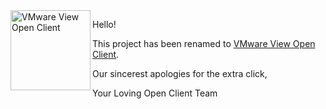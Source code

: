 <img src='http://vmware-view-open-client.googlecode.com/files/view_256x.png' align='left' width='128' alt='VMware View Open Client' height='128' />

Hello!

This project has been renamed to [VMware View Open Client](http://vmware-view-open-client.googlecode.com/).

Our sincerest apologies for the extra click,

Your Loving Open Client Team